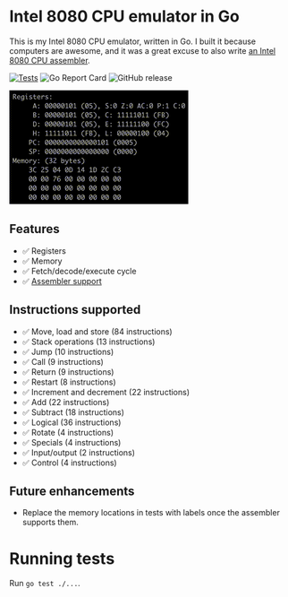 # Intel 8080 CPU emulator in Go

This is my Intel 8080 CPU emulator, written in Go.  I built it because computers are awesome, and it was a great excuse to also write [an Intel 8080 CPU assembler](https://github.com/lukepeterson/go8080assembler).

[![Tests](https://github.com/lukepeterson/go8080cpu/actions/workflows/go.yml/badge.svg)](https://github.com/lukepeterson/go8080cpu/actions/workflows/go.yml)
![Go Report Card](https://goreportcard.com/badge/github.com/lukepeterson/go8080cpu)
![GitHub release](https://img.shields.io/github/v/release/lukepeterson/go8080cpu)

![Running some INR and DCR](./images/running.gif)

## Features
- :white_check_mark: Registers
- :white_check_mark: Memory
- :white_check_mark: Fetch/decode/execute cycle
- :white_check_mark: [Assembler support](https://github.com/lukepeterson/go8080assembler)

## Instructions supported
- :white_check_mark: Move, load and store (84 instructions)
- :white_check_mark: Stack operations (13 instructions)
- :white_check_mark: Jump (10 instructions)
- :white_check_mark: Call (9 instructions)
- :white_check_mark: Return (9 instructions)
- :white_check_mark: Restart (8 instructions)
- :white_check_mark: Increment and decrement (22 instructions)
- :white_check_mark: Add (22 instructions)
- :white_check_mark: Subtract (18 instructions)
- :white_check_mark: Logical (36 instructions)
- :white_check_mark: Rotate (4 instructions)
- :white_check_mark: Specials (4 instructions)
- :white_check_mark: Input/output (2 instructions)
- :white_check_mark: Control (4 instructions)

## Future enhancements
- Replace the memory locations in tests with labels once the assembler supports them.

# Running tests
Run `go test ./...`.

